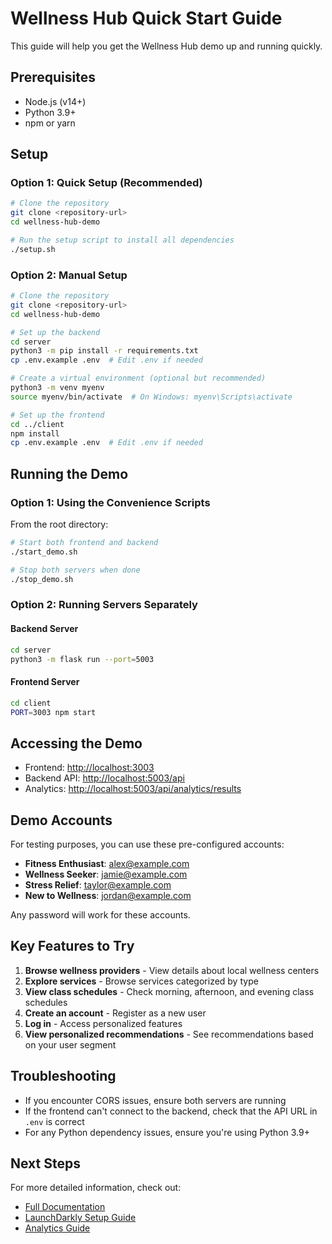 # Wellness Hub Quick Start Guide

This guide will help you get the Wellness Hub demo up and running quickly.

## Prerequisites

- Node.js (v14+)
- Python 3.9+
- npm or yarn

## Setup

### Option 1: Quick Setup (Recommended)

```bash
# Clone the repository
git clone <repository-url>
cd wellness-hub-demo

# Run the setup script to install all dependencies
./setup.sh
```

### Option 2: Manual Setup

```bash
# Clone the repository
git clone <repository-url>
cd wellness-hub-demo

# Set up the backend
cd server
python3 -m pip install -r requirements.txt
cp .env.example .env  # Edit .env if needed

# Create a virtual environment (optional but recommended)
python3 -m venv myenv
source myenv/bin/activate  # On Windows: myenv\Scripts\activate

# Set up the frontend
cd ../client
npm install
cp .env.example .env  # Edit .env if needed
```

## Running the Demo

### Option 1: Using the Convenience Scripts

From the root directory:

```bash
# Start both frontend and backend
./start_demo.sh

# Stop both servers when done
./stop_demo.sh
```

### Option 2: Running Servers Separately

#### Backend Server

```bash
cd server
python3 -m flask run --port=5003
```

#### Frontend Server

```bash
cd client
PORT=3003 npm start
```

## Accessing the Demo

- Frontend: [http://localhost:3003](http://localhost:3003)
- Backend API: [http://localhost:5003/api](http://localhost:5003/api)
- Analytics: [http://localhost:5003/api/analytics/results](http://localhost:5003/api/analytics/results)

## Demo Accounts

For testing purposes, you can use these pre-configured accounts:

- **Fitness Enthusiast**: alex@example.com
- **Wellness Seeker**: jamie@example.com
- **Stress Relief**: taylor@example.com
- **New to Wellness**: jordan@example.com

Any password will work for these accounts.

## Key Features to Try

1. **Browse wellness providers** - View details about local wellness centers
2. **Explore services** - Browse services categorized by type
3. **View class schedules** - Check morning, afternoon, and evening class schedules
4. **Create an account** - Register as a new user
5. **Log in** - Access personalized features
6. **View personalized recommendations** - See recommendations based on your user segment

## Troubleshooting

- If you encounter CORS issues, ensure both servers are running
- If the frontend can't connect to the backend, check that the API URL in `.env` is correct
- For any Python dependency issues, ensure you're using Python 3.9+

## Next Steps

For more detailed information, check out:

- [Full Documentation](./README.md)
- [LaunchDarkly Setup Guide](./LAUNCHDARKLY_SETUP.md)
- [Analytics Guide](./ANALYTICS_GUIDE.md)
